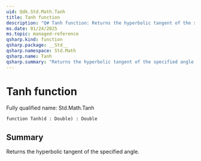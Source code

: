 ```yaml
---
uid: Qdk.Std.Math.Tanh
title: Tanh function
description: "Q# Tanh function: Returns the hyperbolic tangent of the specified angle."
ms.date: 01/24/2025
ms.topic: managed-reference
qsharp.kind: function
qsharp.package: __Std__
qsharp.namespace: Std.Math
qsharp.name: Tanh
qsharp.summary: "Returns the hyperbolic tangent of the specified angle."
---
```


# Tanh function

Fully qualified name: Std.Math.Tanh

```qsharp
function Tanh(d : Double) : Double
```

## Summary
Returns the hyperbolic tangent of the specified angle.
